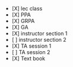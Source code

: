 - \[X\] lec class
- \[X\] PPA
- \[X\] GRPA
- \[X\] GA
- \[X\] instructor section 1
- \[ \] instructor section 2
- \[X\] TA session 1
- \[ \] TA session 2
- \[X\] Text book
